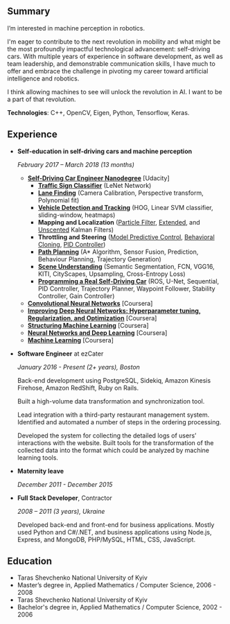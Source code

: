 ## Summary
I’m interested in machine perception in robotics. 

I'm eager to contribute to the next revolution in mobility and what might be the most profoundly impactful technological advancement: self-driving cars. With multiple years of experience in software development, as well as team leadership, and demonstrable communication skills, I have much to offer and embrace the challenge in pivoting my career toward artificial intelligence and robotics. 

I think allowing machines to see will unlock the revolution in AI. I want to be a part of that revolution.

**Technologies**: C++, OpenCV, Eigen, Python, Tensorflow, Keras.
 
## Experience

* **Self-education in self-driving cars and machine perception**

    _February 2017 – March 2018 (13 months)_

    * **[Self-Driving Car Engineer 
      Nanodegree](https://www.udacity.com/course/self-driving-car-engineer-nanodegree--nd013)** [Udacity] 
       * **[Traffic Sign Classifier](https://github.com/ooleksyuk/carnd-traffic-sign-classifier-project#top)** 
         (LeNet Network)
       * **[Lane Finding](https://github.com/ooleksyuk/CarND-Advanced-Lane-Lines#top)** (Camera Calibration, Perspective transform, Polynomial fit)
       * **[Vehicle Detection and Tracking](https://github.com/ooleksyuk/CarND-Vehicle-Detection#top)** (HOG, Linear SVM classifier, sliding-window, heatmaps)
       * **Mapping  and Localization** ([Particle Filter](https://github.com/ooleksyuk/CarND-Kidnapped-Vehicle-Project#top), [Extended](https://github.com/ooleksyuk/CarND-Extended-Kalman-Filter-Project#top), and [Unscented](https://github.com/ooleksyuk/CarND-Unscented-Kalman-Filter-Project#top) Kalman Filters)
       * **Throttling and Steering** ([Model Predictive Control](https://github.com/ooleksyuk/CarND-MPC-Project#top), [Behavioral Cloning](https://github.com/ooleksyuk/CarND-Behavioral-Cloning-P3#top), [PID Controller](https://github.com/ooleksyuk/CarND-PID-Control-Project#top))
       * **[Path Planning](https://github.com/ooleksyuk/CarND-Path-Planning-Project#top)** (A* Algorithm, Sensor Fusion, Prediction, Behaviour Planning, Trajectory Generation)
       * **[Scene Understanding](https://github.com/ooleksyuk/CarND-Semantic-Segmentation#top)** (Semantic Segmentation, FCN, VGG16, KITI, CityScapes, Upsampling, Cross-Entropy Loss)
       * **[Programming a Real Self-Driving Car](https://github.com/ooleksyuk/CarND-Capstone#top)** (ROS, U-Net, Sequential, PID Controller, Trajectory Planner, Waypoint Follower, Stability Controller, Gain Controller)
   * **[Convolutional Neural Networks](https://www.coursera.org/learn/convolutional-neural-networks)** [Coursera] 
   * **[Improving Deep Neural Networks: Hyperparameter tuning, Regularization, and Optimization](https://www.coursera.org/learn/deep-neural-network)** [Coursera] 
   * **[Structuring Machine Learning](https://www.coursera.org/learn/machine-learning-projects)** [Coursera]
   * **[Neural Networks and Deep Learning](https://www.coursera.org/learn/neural-networks-deep-learning)** [Coursera] 
   * **[Machine Learning](https://www.coursera.org/learn/machine-learning)** [Coursera] 

* **Software Engineer** at ezCater

    _January 2016 -  Present (2+ years), Boston_

    Back-end development using PostgreSQL, Sidekiq, Amazon Kinesis Firehose, Amazon RedShift, Ruby on Rails.

    Built a high-volume data transformation and synchronization tool.

    Lead integration with a third-party restaurant management system. Identified and automated a number of 
    steps in the ordering processing.

    Developed the system for collecting the detailed logs of users’ interactions with the website. Built tools 
    for the transformation of the collected data into the format which could be analyzed by machine learning 
      tools.

* **Maternity leave**

    _December 2011 - December 2015_

* **Full Stack Developer**, Contractor

    _2008 – 2011 (3 years), Ukraine_

    Developed back-end and front-end for business applications. Mostly used Python and C#/.NET, and business 
    applications using Node.js, Express, and MongoDB, PHP/MySQL, HTML, CSS, JavaScript.
 
## Education
* Taras Shevchenko National University of Kyiv
* Master’s degree in, Applied Mathematics / Computer Science, 2006 - 2008
* Taras Shevchenko National University of Kyiv
* Bachelor's degree in, Applied Mathematics / Computer Science, 2002 - 2006
